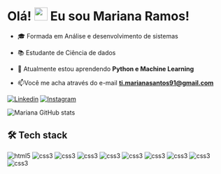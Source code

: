 <h1 align="left">Olá! <img src="https://raw.githubusercontent.com/kaueMarques/kaueMarques/master/hi.gif" height="30px"> Eu sou Mariana Ramos!</h1>

- 🎓 Formada em Análise e desenvolvimento de sistemas

- 📚 Estudante de Ciência de dados

- 🌱 Atualmente estou aprendendo **Python e Machine Learning**
  
- 📫Você me acha através do e-mail **ti.marianasantos91@gmail.com**

[![Linkedin](https://img.shields.io/badge/LinkedIn-0077B5?style=for-the-badge&logo=linkedin&logoColor=white)](https://www.linkedin.com/in/mariana-ramos-2a9209325/) [![Instagram](https://img.shields.io/badge/Instagram-E4405F?style=for-the-badge&logo=instagram&logoColor=white)](https://www.instagram.com/_maridev/)

![Mariana GitHub stats](https://github-readme-stats.vercel.app/api?username=mari-santos-s2&show_icons=true&theme=radical)



## 🛠 Tech stack

<div style="display:inline-block;">
    <img alt="html5" src="https://img.shields.io/badge/HTML5-E34F26?style=for-the-badge&logo=html5&logoColor=white"/>
    <img alt="css3" src="https://img.shields.io/badge/CSS3-1572B6?style=for-the-badge&logo=css3&logoColor=white"/> <img alt="css3" src="https://img.shields.io/badge/JavaScript-F7DF1E?style=for-the-badge&logo=javascript&logoColor=black"/> <img alt="css3" src="https://img.shields.io/badge/Python-14354C?style=for-the-badge&logo=python&logoColor=white"/> <img alt="css3" src="https://img.shields.io/badge/Java-ED8B00?style=for-the-badge&logo=openjdk&logoColor=white"/> <img alt="css3" src="https://img.shields.io/badge/Spring-6DB33F?style=for-the-badge&logo=spring&logoColor=white"/> <img alt="css3" src="https://img.shields.io/badge/Flutter-02569B?style=for-the-badge&logo=flutter&logoColor=white"/> <img alt="css3" src="https://img.shields.io/badge/MySQL-005C84?style=for-the-badge&logo=mysql&logoColor=white"/> <img alt="css3" src="https://img.shields.io/badge/Figma-F24E1E?style=for-the-badge&logo=figma&logoColor=white"/> <img alt="css3" src="https://img.shields.io/badge/Eclipse-2C2255?style=for-the-badge&logo=eclipse&logoColor=white"/>
</div><br/>


</div>
